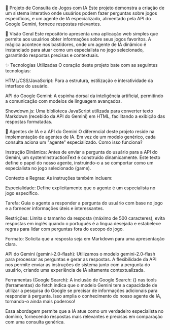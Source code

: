 🤖 Projeto de Consulta de Jogos com IA
Este projeto demonstra a criação de um sistema interativo onde usuários podem fazer perguntas sobre jogos específicos, e um agente de IA especializado, alimentado pela API do Google Gemini, fornece respostas relevantes.

🌟 Visão Geral
Este repositório apresenta uma aplicação web simples que permite aos usuários obter informações sobre seus jogos favoritos. A mágica acontece nos bastidores, onde um agente de IA dinâmico é instanciado para atuar como um especialista no jogo selecionado, garantindo respostas precisas e contextuais.

✨ Tecnologias Utilizadas
O coração deste projeto bate com as seguintes tecnologias:

HTML/CSS/JavaScript: Para a estrutura, estilização e interatividade da interface do usuário.

API do Google Gemini: A espinha dorsal da inteligência artificial, permitindo a comunicação com modelos de linguagem avançados.

Showdown.js: Uma biblioteca JavaScript utilizada para converter texto Markdown (recebido da API do Gemini) em HTML, facilitando a exibição das respostas formatadas.

🧠 Agentes de IA e a API do Gemini
O diferencial deste projeto reside na implementação de agentes de IA. Em vez de um modelo genérico, cada consulta aciona um "agente" especializado. Como isso funciona?

Instrução Dinâmica: Antes de enviar a pergunta do usuário para a API do Gemini, um systemInstructionText é construído dinamicamente. Este texto define o papel do nosso agente, instruindo-o a se comportar como um especialista no jogo selecionado (game).

Contexto e Regras: As instruções também incluem:

Especialidade: Define explicitamente que o agente é um especialista no jogo específico.

Tarefa: Guia o agente a responder a pergunta do usuário com base no jogo e a fornecer informações úteis e interessantes.

Restrições: Limita o tamanho da resposta (máximo de 500 caracteres), evita respostas em inglês quando o português é a língua desejada e estabelece regras para lidar com perguntas fora do escopo do jogo.

Formato: Solicita que a resposta seja em Markdown para uma apresentação clara.

API do Gemini (gemini-2.0-flash): Utilizamos o modelo gemini-2.0-flash para processar as perguntas e gerar as respostas. A flexibilidade da API nos permite enviar as instruções de sistema junto com a pergunta do usuário, criando uma experiência de IA altamente contextualizada.

Ferramentas (Google Search): A inclusão de Google Search: {} nas tools (ferramentas) do fetch indica que o modelo Gemini tem a capacidade de utilizar a pesquisa do Google se precisar de informações adicionais para responder à pergunta. Isso amplia o conhecimento do nosso agente de IA, tornando-o ainda mais poderoso!

Essa abordagem permite que a IA atue como um verdadeiro especialista no domínio, fornecendo respostas mais relevantes e precisas em comparação com uma consulta genérica.
